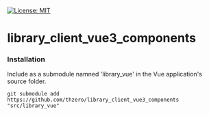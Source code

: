 [![License: MIT](https://img.shields.io/badge/License-MIT-yellow.svg)](https://opensource.org/licenses/MIT)

# library_client_vue3_components

### Installation

Include as a submodule namned 'library_vue' in the Vue application's source folder.

```
git submodule add https://github.com/thzero/library_client_vue3_components "src/library_vue"
```
